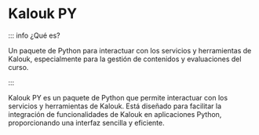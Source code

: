 # Kalouk PY

::: info ¿Qué es?

Un paquete de Python para interactuar con los servicios y herramientas de Kalouk, especialmente para la gestión de contenidos y evaluaciones del curso.

:::

Kalouk PY es un paquete de Python que permite interactuar con los servicios y herramientas de Kalouk. Está diseñado para facilitar la integración de funcionalidades de Kalouk en aplicaciones Python, proporcionando una interfaz sencilla y eficiente.
